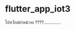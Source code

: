 # flutter_app_iot3

โปรเจ็กต์ทำหน้าจอ ????..............

<img scr="https://user-images.githubusercontent.com/89175047/138214589-6b62a48a-5180-4f6b-908b-c72dd8c5920e.png" width="400">
<br>
<img scr="https://user-images.githubusercontent.com/89175047/138214662-a7b3b7e3-14ef-428f-aad7-9e7bbe5a75de.png" width="400">
<br>
<img scr="https://user-images.githubusercontent.com/89175047/138214695-b9dc951c-2fd6-4398-9a32-9bd1603b295e.png" width="400">
